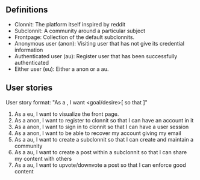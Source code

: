 ## Definitions

* Clonnit: The platform itself inspired by reddit
* Subclonnit: A community around a particular subject
* Frontpage: Collection of the default subclonnits.
* Anonymous user (anon): Visiting user that has not give its credential information  
* Authenticated user (au): Register user that has been successfully authenticated
* Either user (eu): Either a anon or a au.

## User stories

User story format: "As a <role>, I want <goal/desire>[ so that <benefit>]"

1. As a eu, I want to visualize the front page.
2. As a anon, I want to register to clonnit so that I can have an account in it
3. As a anon, I want to sign in to clonnit so that I can have a user session
4. As a anon, I want to be able to recover my account giving my email
5. As a au, I want to create a subclonnit so that I can create and maintain a community
6. As a au, I want to create a post within a subclonnit so that I can share my content with others
7. As a au, I want to upvote/downvote a post so that I can enforce good content
